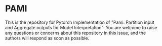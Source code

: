# PAMI
This is the repository for Pytorch Implementation of "Pami: Partition input and Aggregate outputs for Model Interpretation". You are welcome to raise any questions or concerns about this repository in this issue, and the authors will respond as soon as possible.
